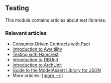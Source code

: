 ## Testing

This module contains articles about test libraries.

### Relevant articles

- [Consumer Driven Contracts with Pact](https://www.baeldung.com/pact-junit-consumer-driven-contracts)
- [Introduction to Awaitility](https://www.baeldung.com/awaitility-testing)
- [Testing with Hamcrest](https://www.baeldung.com/java-junit-hamcrest-guide)
- [Introduction to DBUnit](https://www.baeldung.com/java-dbunit)
- [Introduction to ArchUnit](https://www.baeldung.com/java-archunit-intro)
- [Guide to the ModelAssert Library for JSON](https://www.baeldung.com/json-modelassert)
- More articles: [[more -->]](../libraries-testing-2)
